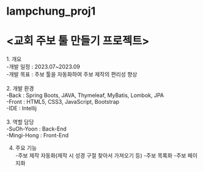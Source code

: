 # lampchung_proj1

<h1><교회 주보 툴 만들기 프로젝트></h1>
1. 개요<br>
-개발 일정 : 2023.07~2023.09<br>
-개발 목표 : 주보 툴을 자동화하여 주보 제작의 편리성 향상<br><br>
2. 개발 환경<br>
-Back : Spring Boots, JAVA, Thymeleaf, MyBatis, Lombok, JPA<br>
-Front : HTML5, CSS3, JavaScript, Bootstrap<br>
-IDE : Intellij<br><br>
3. 역할 담당<br>
-SuOh-Yoon : Back-End<br>
-Mingi-Hong : Front-End<br>

4. 주요 기능<br>
-주보 제작 자동화(제작 시 성경 구절 찾아서 가져오기 등)
-주보 목록화
-주보 페이지화
